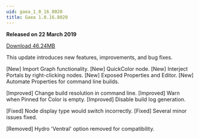 ```yaml
---
uid: gaea_1_0_16_8020
title: Gaea 1.0.16.8020
---
```



**Released on 22 March 2019**

<a href="http://viridian.quadspinner.com/gaea/Gaea-1.0.16.8020.msi">Download 46.24MB</a> <br>


<div class="release-note">

This update introduces new features, improvements, and bug fixes.

[New] Import Graph functionality.
[New] QuickColor node.
[New] Interject Portals by right-clicking nodes.
[New] Exposed Properties and Editor.
[New] Automate Properties for command line builds.

[Improved] Change build resolution in command line.
[Improved] Warn when Pinned for Color is empty.
[Improved] Disable build log generation.

[Fixed] Node display type would switch incorrectly.
[Fixed] Several minor issues fixed.

[Removed] Hydro 'Ventral' option removed for compatibility.

</div>
